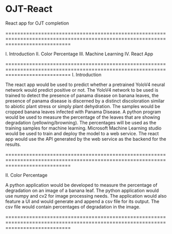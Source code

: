 # OJT-React

React app for OJT completion

==================================================================================================================================

I.   Introduction
II.  Color Percentage
III. Machine Learning
IV.  React App

==================================================================================================================================
I. Introduction

The react app would be used to predict whether a pretrained YoloV4 neural network would predict positive or not. The YoloV4 network to be used
is trained to detect the presence of panama disease on banana leaves, the presence of panama disease is discerned by a distinct discoloration
similar to abiotic plant stress or simply plant dehydration. The samples would be cropped banana leaves infected with Panama Disease. A python
program would be used to measure the percentage of the leaves that are showing degradation (yellowing/browning). The percentages will be used as 
the training samples for machine learning. Microsoft Machine Learning studio would be used to train and deploy the model to a web service. The
react app would use the API generated by the web service as the backend for the results.

==================================================================================================================================

II. Color Percentage

A python application would be developed to measure the percentage of degradation on an image of a banana leaf. The python application would use numpy and 
cv2 for image processing needs. The application would also feature a UI and would generate and append a csv file for its output. The csv file would contain 
percentages of degradation in the image.

==================================================================================================================================





